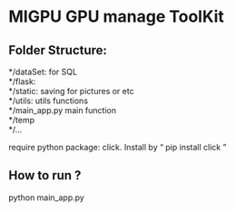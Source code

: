 # MIGPU GPU manage ToolKit

## Folder Structure:

*/dataSet: for SQL <br/>
*/flask: <br/>
*/static:    saving for pictures or etc <br/>
*/utils:    utils functions <br/>
*/main_app.py    main function <br/>
*/temp  <br/>
*/... <br/>


require python package: click. Install by “ pip install click ”

## How to run ?
python main_app.py
